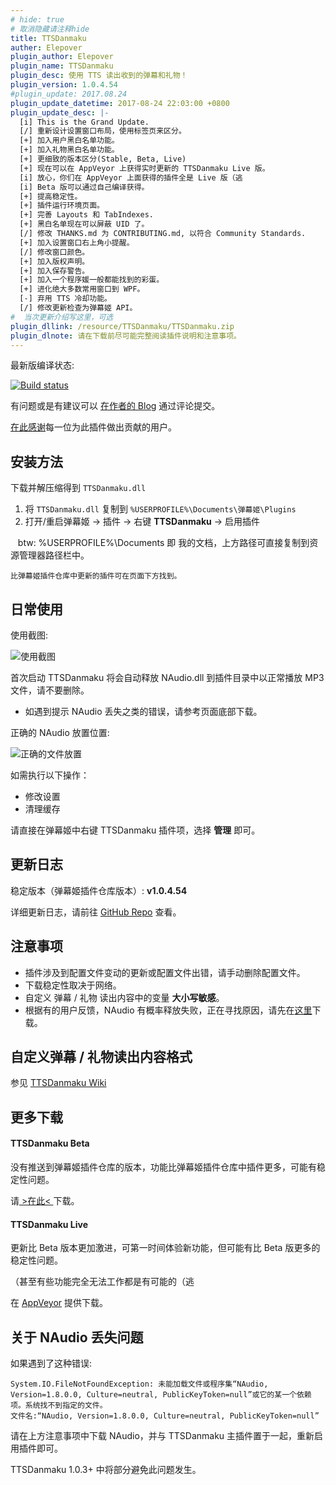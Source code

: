 ```yaml
---
# hide: true
# 取消隐藏请注释hide
title: TTSDanmaku
auther: Elepover
plugin_author: Elepover
plugin_name: TTSDanmaku
plugin_desc: 使用 TTS 读出收到的弹幕和礼物！
plugin_version: 1.0.4.54
#plugin_update: 2017.08.24
plugin_update_datetime: 2017-08-24 22:03:00 +0800
plugin_update_desc: |-
  [i] This is the Grand Update.
  [/] 重新设计设置窗口布局，使用标签页来区分。
  [+] 加入用户黑白名单功能。
  [+] 加入礼物黑白名单功能。
  [+] 更细致的版本区分(Stable, Beta, Live)
  [+] 现在可以在 AppVeyor 上获得实时更新的 TTSDanmaku Live 版。
  [i] 放心，你们在 AppVeyor 上面获得的插件全是 Live 版（逃
  [i] Beta 版可以通过自己编译获得。
  [+] 提高稳定性。
  [+] 插件运行环境页面。
  [+] 完善 Layouts 和 TabIndexes.
  [+] 黑白名单现在可以屏蔽 UID 了。
  [/] 修改 THANKS.md 为 CONTRIBUTING.md, 以符合 Community Standards.
  [+] 加入设置窗口右上角小提醒。
  [/] 修改窗口颜色。
  [+] 加入版权声明。
  [+] 加入保存警告。
  [+] 加入一个程序媛一般都能找到的彩蛋。
  [+] 进化绝大多数常用窗口到 WPF。
  [-] 弃用 TTS 冷却功能。
  [/] 修改更新检查为弹幕姬 API。
#  当次更新介绍写这里，可选
plugin_dllink: /resource/TTSDanmaku/TTSDanmaku.zip
plugin_dlnote: 请在下载前尽可能完整阅读插件说明和注意事项。
---
```

最新版编译状态:

[![Build status](https://ci.appveyor.com/api/projects/status/o3wb9g7am3h4peny?svg=true)](https://ci.appveyor.com/project/Elepover/plugin-ttsdanmaku)

有问题或是有建议可以 [在作者的 Blog](https://blog.elepover.com/quoteLeft.html) 通过评论提交。

[在此感谢](https://github.com/Elepover/Plugin-TTSDanmaku/blob/master/CONTRIBUTING.md)每一位为此插件做出贡献的用户。

安装方法
----

下载并解压缩得到 `TTSDanmaku.dll`

 1. 将 `TTSDanmaku.dll` 复制到 `%USERPROFILE%\Documents\弹幕姬\Plugins`
 2. 打开/重启弹幕姬 -> 插件 -> 右键 **TTSDanmaku** -> 启用插件
 
    btw: %USERPROFILE%\Documents 即 我的文档，上方路径可直接复制到资源管理器路径栏中。

    比弹幕姬插件仓库中更新的插件可在页面下方找到。

日常使用
----

使用截图:

![使用截图](https://www.danmuji.cn/resource/TTSDanmaku/screenshot.png)

首次启动 TTSDanmaku 将会自动释放 NAudio.dll 到插件目录中以正常播放 MP3 文件，请不要删除。

* 如遇到提示 NAudio 丢失之类的错误，请参考页面底部下载。

正确的 NAudio 放置位置:

![正确的文件放置](https://www.danmuji.cn/resource/TTSDanmaku/fileplace.png)

如需执行以下操作：

 - 修改设置
 - 清理缓存

请直接在弹幕姬中右键 TTSDanmaku 插件项，选择 **管理** 即可。

更新日志
----

稳定版本（弹幕姬插件仓库版本）: **v1.0.4.54**

详细更新日志，请前往 [GitHub Repo](https://github.com/Elepover/Plugin-TTSDanmaku#更新日志) 查看。

注意事项
----

- 插件涉及到配置文件变动的更新或配置文件出错，请手动删除配置文件。
- 下载稳定性取决于网络。
- 自定义 弹幕 / 礼物 读出内容中的变量 **大小写敏感**。
- 根据有的用户反馈，NAudio 有概率释放失败，正在寻找原因，请先在[这里](https://www.danmuji.cn/resource/TTSDanmaku/NAudio.dll)下载。

自定义弹幕 / 礼物读出内容格式
----------------

参见 [TTSDanmaku Wiki](https://github.com/Elepover/Plugin-TTSDanmaku/wiki/%E8%87%AA%E5%AE%9A%E4%B9%89%E5%BC%B9%E5%B9%95---%E7%A4%BC%E7%89%A9%E5%86%85%E5%AE%B9%E5%8F%98%E9%87%8F%E8%AF%B4%E6%98%8E)

更多下载
----

#### TTSDanmaku Beta

没有推送到弹幕姬插件仓库的版本，功能比弹幕姬插件仓库中插件更多，可能有稳定性问题。

请[ >在此< ](https://ttsdanmaku.elepover.com)下载。

#### TTSDanmaku Live

更新比 Beta 版本更加激进，可第一时间体验新功能，但可能有比 Beta 版更多的稳定性问题。

（甚至有些功能完全无法工作都是有可能的（逃

在 [AppVeyor](https://ci.appveyor.com/project/Elepover/plugin-ttsdanmaku/build/artifacts) 提供下载。

关于 NAudio 丢失问题
-------------

如果遇到了这种错误:

```
System.IO.FileNotFoundException: 未能加载文件或程序集“NAudio, Version=1.8.0.0, Culture=neutral, PublicKeyToken=null”或它的某一个依赖项。系统找不到指定的文件。
文件名:“NAudio, Version=1.8.0.0, Culture=neutral, PublicKeyToken=null”
```

请在上方注意事项中下载 NAudio，并与 TTSDanmaku 主插件置于一起，重新启用插件即可。

TTSDanmaku 1.0.3+ 中将部分避免此问题发生。

